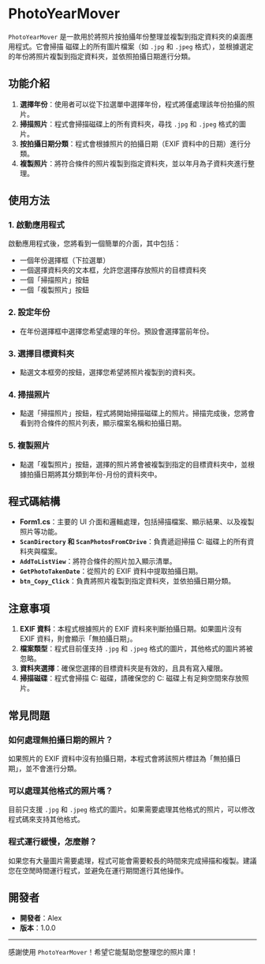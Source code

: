# PhotoYearMover

`PhotoYearMover` 是一款用於將照片按拍攝年份整理並複製到指定資料夾的桌面應用程式。它會掃描 磁碟上的所有圖片檔案（如 `.jpg` 和 `.jpeg` 格式），並根據選定的年份將照片複製到指定資料夾，並依照拍攝日期進行分類。

## 功能介紹

1. **選擇年份**：使用者可以從下拉選單中選擇年份，程式將僅處理該年份拍攝的照片。
2. **掃描照片**：程式會掃描磁碟上的所有資料夾，尋找 `.jpg` 和 `.jpeg` 格式的圖片。
3. **按拍攝日期分類**：程式會根據照片的拍攝日期（EXIF 資料中的日期）進行分類。
4. **複製照片**：將符合條件的照片複製到指定資料夾，並以年月為子資料夾進行整理。

## 使用方法

### 1. 啟動應用程式

啟動應用程式後，您將看到一個簡單的介面，其中包括：
- 一個年份選擇框（下拉選單）
- 一個選擇資料夾的文本框，允許您選擇存放照片的目標資料夾
- 一個「掃描照片」按鈕
- 一個「複製照片」按鈕

### 2. 設定年份

- 在年份選擇框中選擇您希望處理的年份。預設會選擇當前年份。

### 3. 選擇目標資料夾

- 點選文本框旁的按鈕，選擇您希望將照片複製到的資料夾。

### 4. 掃描照片

- 點選「掃描照片」按鈕，程式將開始掃描磁碟上的照片。掃描完成後，您將會看到符合條件的照片列表，顯示檔案名稱和拍攝日期。

### 5. 複製照片

- 點選「複製照片」按鈕，選擇的照片將會被複製到指定的目標資料夾中，並根據拍攝日期將其分類到年份-月份的資料夾中。

## 程式碼結構

- **Form1.cs**：主要的 UI 介面和邏輯處理，包括掃描檔案、顯示結果、以及複製照片等功能。
- **`ScanDirectory` 和 `ScanPhotosFromCDrive`**：負責遞迴掃描 C: 磁碟上的所有資料夾與檔案。
- **`AddToListView`**：將符合條件的照片加入顯示清單。
- **`GetPhotoTakenDate`**：從照片的 EXIF 資料中提取拍攝日期。
- **`btn_Copy_Click`**：負責將照片複製到指定資料夾，並依拍攝日期分類。

## 注意事項

1. **EXIF 資料**：本程式根據照片的 EXIF 資料來判斷拍攝日期。如果圖片沒有 EXIF 資料，則會顯示「無拍攝日期」。
2. **檔案類型**：程式目前僅支持 `.jpg` 和 `.jpeg` 格式的圖片，其他格式的圖片將被忽略。
3. **資料夾選擇**：確保您選擇的目標資料夾是有效的，且具有寫入權限。
4. **掃描磁碟**：程式會掃描 C: 磁碟，請確保您的 C: 磁碟上有足夠空間來存放照片。

## 常見問題

### 如何處理無拍攝日期的照片？

如果照片的 EXIF 資料中沒有拍攝日期，本程式會將該照片標註為「無拍攝日期」，並不會進行分類。

### 可以處理其他格式的照片嗎？

目前只支援 `.jpg` 和 `.jpeg` 格式的圖片。如果需要處理其他格式的照片，可以修改程式碼來支持其他格式。

### 程式運行緩慢，怎麼辦？

如果您有大量圖片需要處理，程式可能會需要較長的時間來完成掃描和複製。建議您在空閒時間運行程式，並避免在運行期間進行其他操作。

## 開發者

- **開發者**：Alex
- **版本**：1.0.0
---

感謝使用 `PhotoYearMover`！希望它能幫助您整理您的照片庫！
